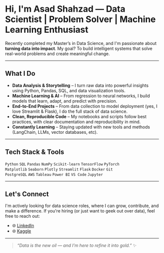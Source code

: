 # Hi, I'm Asad Shahzad — Data Scientist | Problem Solver | Machine Learning Enthusiast

Recently completed my Master’s in Data Science, and I'm passionate about **turning data into impact**. My goal? To build intelligent systems that solve real-world problems and create meaningful change.

---

## What I Do

- **Data Analysis & Storytelling** – I turn raw data into powerful insights using Python, Pandas, SQL, and data visualization tools.
- **Machine Learning & AI** – From regression to neural networks, I build models that learn, adapt, and predict with precision.
- **End-to-End Projects** – From data collection to model deployment (yes, I love Streamlit & Flask), I do the full stack of data science.
- **Clean, Reproducible Code** – My notebooks and scripts follow best practices, with clear documentation and reproducibility in mind.
- **Constantly Learning** – Staying updated with new tools and methods (LangChain, LLMs, vector databases, etc).

---

## Tech Stack & Tools

`Python` `SQL` `Pandas` `NumPy` `Scikit-learn` `TensorFlow` `PyTorch`  
`Matplotlib` `Seaborn` `Plotly` `Streamlit` `Flask` `Docker` `Git`  
`PostgreSQL` `AWS` `Tableau` `Power BI` `VS Code` `Jupyter`

---

## Let's Connect

I'm actively looking for data science roles, where I can grow, contribute, and make a difference. If you're hiring (or just want to geek out over data), feel free to reach out:

- 🌐 [LinkedIn](https://www.linkedin.com/in/asadshehzed)  
- 🌐 [Kaggle](https://www.kaggle.com/asadshehzed)  

---

> *“Data is the new oil — and I’m here to refine it into gold.”* ✨

